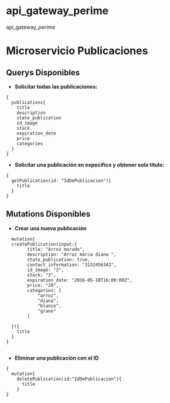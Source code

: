 # api_gateway_perime
api_gateway_perime



# Microservicio Publicaciones

## Querys Disponibles

- **Solicitar todas las publicaciones:**

```
{
  publications{
    title
    description
    state_publication
    id_image
  	stock
    expiration_date
    price
    categories
  }
}
```

- **Solicitar una publicación en especifico y obtener solo titulo:**

```
{
  getPublication(id: "IdDePublicacion"){
    title
  }
}
```

## Mutations Disponibles

- **Crear una nueva publicación**
```
  mutation{
  createPublication(input:{      
        title: "Arroz morado",
        description: "Arroz marca diana ",
        state_publication: true,
        contact_information: "3132456343",
        id_image: "2",
        stock: "3",
        expiration_date: "2016-05-18T16:00:00Z",
        price: "20",
        categories: [
            "arroz",
            "diana",
            "blanco",
            "grano"
        ]
    
  }){
    title
  }
}
  
```

- **Eliminar una publicación con el ID**

```
{
  mutation{
    deletePublication(id:"IdDePublicacion"){
      title
    }
}
```
